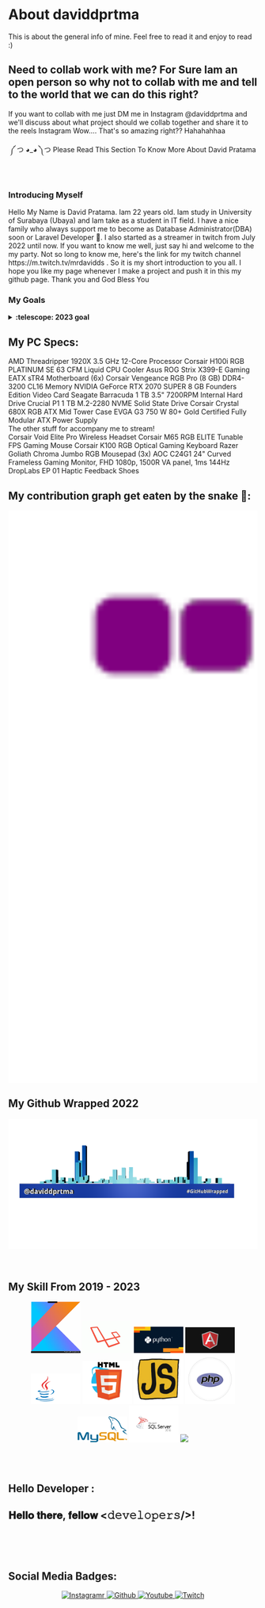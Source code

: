 # About daviddprtma
This is about the general info of mine. Feel free to read it and enjoy to read :)

## Need to collab work with me? For Sure Iam an open person so why not to collab with me and tell to the world that we can do this right? 
If you want to collab with me just DM me in Instagram @daviddprtma and we'll discuss about what project should we collab together and share it to the reels Instagram
Wow.... That's so amazing right?? Hahahahhaa

<div align="center">
༼ つ ◕_◕ ༽つ  Please Read This Section To Know More About David Pratama 
</div>

<br>
<br>

### Introducing Myself
<p align="center"> 
  <p>Hello My Name is David Pratama. Iam 22 years old. Iam study in University of Surabaya (Ubaya) and Iam take as a student in 
    IT field. I have a nice family who always support me to become as Database Administrator(DBA) soon or Laravel Developer 🏅. 
I also started as a streamer in twitch from  July 2022 until now.
If you want to know me well, just say hi and welcome to the my party.
Not so long to know me, here's the link for my twitch channel https://m.twitch.tv/mrdavidds .
So it is my short introduction to you all. I hope you like my page whenever I make a project and push it in this my github page. Thank you and God Bless You</p>
</p>

### My Goals
<details>
  <summary><b>:telescope: 2023 goal</b></summary>
  ✨✨ I <i>want</i> in 2023 to focus my career on Database Administrator(DBA) or become as a Fullstack Laravel Developer:). But It is not easy to do that. I should be take more course on DBA by get a pass examination from Udemy,Coursera, and etc certification for DBA. I hope this my dream become true. Amen<br><br>
</details>

## My PC Specs:
AMD Threadripper 1920X 3.5 GHz 12-Core Processor
Corsair H100i RGB PLATINUM SE 63 CFM Liquid CPU Cooler
Asus ROG Strix X399-E Gaming EATX sTR4 Motherboard
(6x) Corsair Vengeance RGB Pro (8 GB) DDR4-3200 CL16 Memory
NVIDIA GeForce RTX 2070 SUPER 8 GB Founders Edition Video Card
Seagate Barracuda 1 TB 3.5" 7200RPM Internal Hard Drive
Crucial P1 1 TB M.2-2280 NVME Solid State Drive
Corsair Crystal 680X RGB ATX Mid Tower Case
EVGA G3 750 W 80+ Gold Certified Fully Modular ATX Power Supply
<br>
The other stuff for accompany me to stream!
<br>
Corsair Void Elite Pro Wireless Headset
Corsair M65 RGB ELITE Tunable FPS Gaming Mouse
Corsair K100 RGB Optical Gaming Keyboard
Razer Goliath Chroma Jumbo RGB Mousepad
(3x) AOC C24G1 24" Curved Frameless Gaming Monitor, FHD 1080p, 1500R VA panel, 1ms 144Hz
DropLabs EP 01 Haptic Feedback Shoes
    
## My contribution graph get eaten by the snake 🐍:
<img align='center' src='https://github.com/mayankchaudhary26/mayankchaudhary26/blob/output/github-contribution-grid-snake.gif' width='900"'>

## My Github Wrapped 2022 
<img align='center' src='githubwrapped2022.png' width='900"'>

<br>
<br> 
<br>

## My Skill From 2019 - 2023
<p align="center">
  <img src="https://github.com/daviddprtma/about-daviddprtma/blob/main/kotlin.gif" width="100">
  <img src=https://github.com/daviddprtma/about-daviddprtma/blob/main/laravel.gif width="100">
  <img src="https://github.com/daviddprtma/about-daviddprtma/blob/main/python.gif" width="100">
  <img src="https://github.com/daviddprtma/about-daviddprtma/blob/main/angular.gif" width="100">
  <img src="https://github.com/daviddprtma/about-daviddprtma/blob/main/java.gif" width="100">
  <img src="https://github.com/daviddprtma/about-daviddprtma/blob/main/html.gif" width="100">
  <img src="https://github.com/daviddprtma/about-daviddprtma/blob/main/javascript.gif" width="100">
  <img src="https://github.com/daviddprtma/about-daviddprtma/blob/main/php.gif" width="100">
  <img src="https://github.com/daviddprtma/about-daviddprtma/blob/main/mysql.png" width="100">
  <img src="https://github.com/daviddprtma/about-daviddprtma/blob/main/sql-server.png" width="100">
  <img src="https://github.com/daviddprtma/about-daviddprtma/blob/main/flutter.gif" width="100">
</p>
<br>
<br>     

## Hello Developer :
<div align="left">
<h2> 𝐇𝐞𝐥𝐥𝐨 𝐭𝐡𝐞𝐫𝐞, 𝐟𝐞𝐥𝐥𝐨𝐰 <𝚍𝚎𝚟𝚎𝚕𝚘𝚙𝚎𝚛𝚜/>!  </h2>
</div>
<br>
<br>
<br> 

## Social Media Badges:

<p align="center">
  <a href="https://www.instagram.com/daviddprtma/" target="_blank">
    <img src="https://upload.wikimedia.org/wikipedia/commons/thumb/e/e7/Instagram_logo_2016.svg/1200px-Instagram_logo_2016.svg.png" alt="Instagramr" width="100"/>
  </a>
  <a href="https://github.com/daviddprtma" target="_blank">
    <img src="https://play-lh.googleusercontent.com/PCpXdqvUWfCW1mXhH1Y_98yBpgsWxuTSTofy3NGMo9yBTATDyzVkqU580bfSln50bFU" alt="Github" width="100"/>
  </a>
  <a href="https://www.youtube.com/channel/UCEuU1ssY4yxuBJw8V6nBfEA" target="_blank">
    <img src="https://yt3.ggpht.com/584JjRp5QMuKbyduM_2k5RlXFqHJtQ0qLIPZpwbUjMJmgzZngHcam5JMuZQxyzGMV5ljwJRl0Q=s900-c-k-c0x00ffffff-no-rj" alt="Youtube" width="100"/>
  </a>
  <a href="https://www.twitch.tv/mrdavid2812" target="_blank">
    <img src="https://play-lh.googleusercontent.com/If1MsuVtHYaDOiLZiCK82yIRSrBnPLnh11W60UnVyQWGsXKPNyALoJjDg_jAyXZNuw" alt="Twitch" width="100"/>
  </a>
</p>
<br> 
<br>
<br> 
